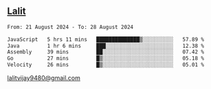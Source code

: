 ## [Lalit](https://lalit.sh)

<!--START_SECTION:waka-->

```txt
From: 21 August 2024 - To: 28 August 2024

JavaScript   5 hrs 11 mins   ██████████████▒░░░░░░░░░░   57.89 %
Java         1 hr 6 mins     ███░░░░░░░░░░░░░░░░░░░░░░   12.38 %
Assembly     39 mins         ██░░░░░░░░░░░░░░░░░░░░░░░   07.42 %
Go           27 mins         █▒░░░░░░░░░░░░░░░░░░░░░░░   05.18 %
Velocity     26 mins         █▒░░░░░░░░░░░░░░░░░░░░░░░   05.01 %
```

<!--END_SECTION:waka-->

lalitvijay9480@gmail.com
